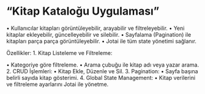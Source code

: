 # “Kitap Kataloğu Uygulaması”

• Kullanıcılar kitapları görüntüleyebilir, arayabilir ve filtreleyebilir.
• Yeni kitaplar ekleyebilir, güncelleyebilir ve silebilir.
• Sayfalama (Pagination) ile kitapları parça parça görüntüleyebilir.
• Jotai ile tüm state yönetimi sağlanır.

Özellikler: 1. Kitap Listeleme ve Filtreleme:

• Kategoriye göre filtreleme.
• Arama çubuğu ile kitap adı veya yazar arama. 2. CRUD İşlemleri:
• Kitap Ekle, Düzenle ve Sil. 3. Pagination:
• Sayfa başına belirli sayıda kitap gösterimi. 4. Global State Management:
• Kitap verilerini ve filtreleme ayarlarını Jotai ile yönetme.
